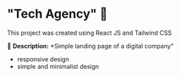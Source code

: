 # "Tech Agency" 🏢
This project was created using React JS and Tailwind CSS

📌 **Description:** *Simple landing page of a digital company"

- responsive design
- simple and minimalist design
